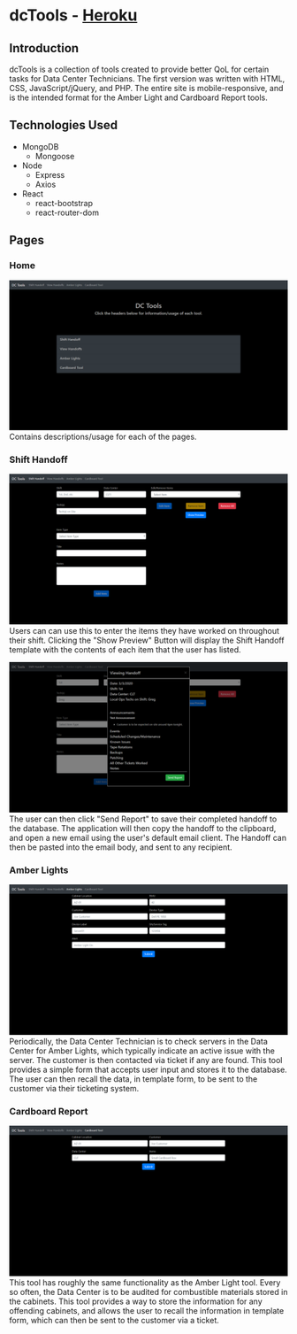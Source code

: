 # dcTools - [Heroku](https://dctools.herokuapp.com/)

## Introduction
dcTools is a collection of tools created to provide better QoL for certain tasks for Data Center Technicians.  The first version was written with HTML, CSS, JavaScript/jQuery, and PHP.  The entire site is mobile-responsive, and is the intended format for the Amber Light and Cardboard Report tools.

## Technologies Used
- MongoDB
  - Mongoose
- Node
  - Express
  - Axios
- React
  - react-bootstrap
  - react-router-dom


## Pages
### Home
![Home Page](/imgs/home.png)
Contains descriptions/usage for each of the pages.

### Shift Handoff
![Shift Handoff](/imgs/handoff.png)
Users can can use this to enter the items they have worked on throughout their shift.  Clicking the "Show Preview" Button will display the Shift Handoff template with the contents of each item that the user has listed.

![Handoff_Preview](/imgs/handoff_preview.png)
The user can then click "Send Report" to save their completed handoff to the database.  The application will then copy the handoff to the clipboard, and open a new email using the user's default email client.  The Handoff can then be pasted into the email body, and sent to any recipient.

### Amber Lights
![Amber Lights](/imgs/amber.png)
Periodically, the Data Center Technician is to check servers in the Data Center for Amber Lights, which typically indicate an active issue with the server.  The customer is then contacted via ticket if any are found.  This tool provides a simple form that accepts user input and stores it to the database.  The user can then recall the data, in template form, to be sent to the customer via their ticketing system.

### Cardboard Report
![Cardboard Report](/imgs/cardboard.png)
This tool has roughly the same functionality as the Amber Light tool.  Every so often, the Data Center is to be audited for combustible materials stored in the cabinets.  This tool provides a way to store the information for any offending cabinets, and allows the user to recall the information in template form, which can then be sent to the customer via a ticket.